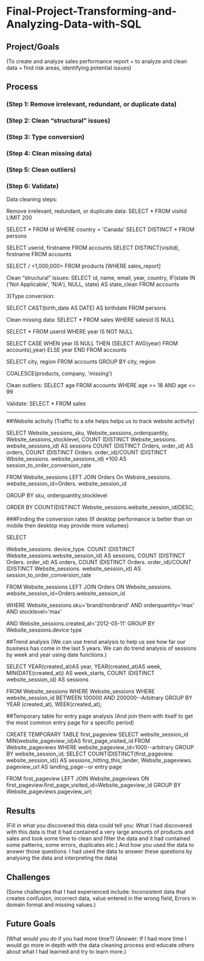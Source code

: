 # Final-Project-Transforming-and-Analyzing-Data-with-SQL

## Project/Goals
(To create and analyze sales performance report + to analyze and clean data + find risk areas, identifying potential issues)

## Process
### (Step 1: Remove irrelevant, redundant, or duplicate data)
### (Step 2: Clean “structural” issues)
### (Step 3: Type conversion)
### (Step 4: Clean missing data)
### (Step 5: Clean outliers)
### (Step 6: Validate)

Data cleaning steps:

Remove irrelevant, redundant, or duplicate data:
SELECT * FROM visitid LIMIT 200

SELECT * FROM id WHERE country = 'Canada' SELECT DISTINCT * FROM persons

SELECT userid, firstname FROM accounts SELECT DISTINCT(visitid), firstname FROM accounts

SELECT / <1,000,000> FROM products [WHERE sales_report]

Clean “structural” issues:
SELECT id, name, email, year, country, IF(state IN ('Not Applicable', 'N/A'), NULL, state) AS state_clean FROM accounts

3)Type conversion:

SELECT CAST(birth_date AS DATE) AS birthdate FROM persons

Clean missing data:
SELECT * FROM sales WHERE salesid IS NULL

SELECT * FROM userid WHERE year IS NOT NULL

SELECT CASE WHEN year IS NULL THEN (SELECT AVG(year) FROM accounts),year) ELSE year END FROM accounts

SELECT city, region FROM accounts GROUP BY city, region

COALESCE(products, company, 'missing')

Clean outliers:
SELECT age FROM accounts WHERE age >= 18 AND age <= 99

Validate:
SELECT * FROM sales

---

##Website activity (Traffic to a site helps helps us to track website activity)


SELECT
   Website_sessions_sku,
   Website_sessions_orderquantity,
   Website_sessions_stocklevel,
   COUNT (DISTINCT Website_sessions. website_sessions_id) AS sessions
   COUNT (DISTINCT Orders, order_id) AS orders,
   COUNT (DISTINCT Orders. order_id)/COUNT (DISTINCT Wbsite_sessions. website_sessions_id) *100 AS session_to_order_conversion_rate
   
   FROM Website_sessions
      LEFT JOIN Orders
         On Websire_sessions. website_session_id=Orders. website_session_id
         
   GROUP BY sku, orderquantity,stocklevel
   
   ORDER BY COUNT(DISTINCT Website_sessions.website_session_id)DESC;
   
   ###Finding the conversion rates (If desktop performance is better than on mobile then desktop may provide more volumes)
   
SELECT

   Website_sessions. device_type.
   COUNT (DISTINCT Website_sessions.website_session_id) AS sessions,
   COUNT (DISTINCT Orders. order_id) AS orders,
   COUNT (DISTINCT Orders. order_id)/COUNT (DISTINCT Website_sessions. website_session_id) AS session_to_order_conversion_rate
   
FROM Website_sessions
     LEFT JOIN Orders
        ON Website_sessions. website_session_id=Orders.website_session_id
        
WHERE Website_sessions.sku='brand/nonbrand'
   AND orderquantity='max'
   AND stocklevel='max'
   
AND Website_sessions.created_at<'2012-05-11'
GROUP BY Website_sessions.device type

##Trend analysis (We can use trend analysis to help us see how far our business has come in the last 5 years. We can do trend analysis of sessions by week and year using date functions.)

SELECT
   YEAR(created_at)AS year,
   YEAR(created_at)AS week,
   MIN(DATE(created_at)) AS week_starts,
   COUNT (DISTINCT website_session_id) AS sessions
   
FROM Website_sessions
WHERE Website_sessions
WHERE website_session_id BETWEEN 100000 AND 200000--Arbitrary
GROUP BY YEAR (created_at), WEEK(created_at);

##Temporary table for entry page analysis (And join them with itself to get the most common entry page for a specific period)

CREATE TEMPORARY TABLE first_pageview
SELECT
     website_session_id
     MIN(website_pageview_id)AS first_page_visited_id
FROM Website_pageviews
WHERE website_pageview_id<1000--arbitrary
GROUP BY website_session_id;
SELECT
    COUNT(DISTINCT(first_pageview. website_session_id)) AS sessions_hitting_this_lander,
    Website_pageviews. pageview_url AS landing_page--or entry page
    
FROM first_pageview
LEFT JOIN Website_pageviews
   ON first_pageview.first_page_visited_id=Website_pageview_id
GROUP BY Website_pageviews.pageview_url;
    
## Results
(Fill in what you discovered this data could tell you: What I had discovered with this data is that it had contained a very large amounts of products and sales and took some time to clean and filter the data and it had contained some patterns, some errors, duplicates etc.)
And how you used the data to answer those questions: I had used the data to answer these questions by analysing the data and interpreting the data)

## Challenges 
(Some challenges that I had experienced include: Inconsistent data that creates confusion, incorrect data, value entered in the wrong field, Errors in domain format and missing values.)

## Future Goals
(What would you do if you had more time?)
(Answer: If I had more time I would go more in depth with the data cleaning process and educate others about what I had learned and try to learn more.)
